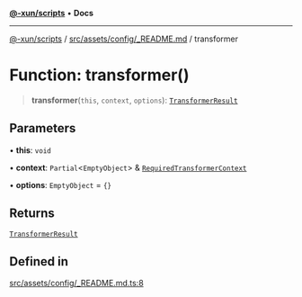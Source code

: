 [**@-xun/scripts**](../../../../../README.md) • **Docs**

***

[@-xun/scripts](../../../../../README.md) / [src/assets/config/\_README.md](../README.md) / transformer

# Function: transformer()

> **transformer**(`this`, `context`, `options`): [`TransformerResult`](../../../type-aliases/TransformerResult.md)

## Parameters

• **this**: `void`

• **context**: `Partial`\<`EmptyObject`\> & [`RequiredTransformerContext`](../../../type-aliases/RequiredTransformerContext.md)

• **options**: `EmptyObject` = `{}`

## Returns

[`TransformerResult`](../../../type-aliases/TransformerResult.md)

## Defined in

[src/assets/config/\_README.md.ts:8](https://github.com/Xunnamius/xscripts/blob/89eebe76ad675b35907b3379b29bfde27fd5a5b8/src/assets/config/_README.md.ts#L8)
